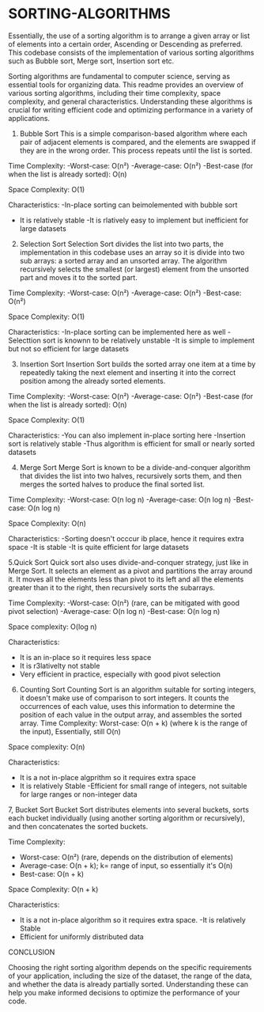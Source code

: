 # SORTING-ALGORITHMS

  Essentially, the use of a sorting algorithm is to arrange a given array or list of elements into 
a certain order, Ascending or Descending as preferred. This codebase consists of the implementation of various sorting algorithms such as Bubble sort, Merge sort, Insertion sort etc.

Sorting algorithms are fundamental to computer science, serving as essential tools for organizing data. This readme provides an overview of various sorting algorithms, including their time complexity, space complexity, and general characteristics.
 Understanding these algorithms is crucial for writing efficient code and optimizing performance in a variety of applications.

1. Bubble Sort
This is a simple comparison-based algorithm where each pair of adjacent elements is compared, and the elements are swapped if they are in the wrong order. This process repeats until the list is sorted.

Time Complexity:
-Worst-case: O(n²)
-Average-case: O(n²)
-Best-case (for when the list is already sorted): O(n) 

Space Complexity:
O(1)

Characteristics:
-In-place sorting can beimolemented with bubble sort
- It is relatively stable
-It is rlatively easy to implement but inefficient for large datasets

2. Selection Sort
Selection Sort divides the list into two parts, the implementation in this codebase uses an array so it is divide into two sub arrays: a sorted array and an unsorted array. The algorithm recursively selects the smallest (or largest) element from the unsorted part and moves it to the sorted part.

Time Complexity:
-Worst-case: O(n²)
-Average-case: O(n²)
-Best-case: O(n²)

Space Complexity:
O(1)

Characteristics:
-In-place sorting can be implemented here as well
-Selecttion sort is knownn to be relatively unstable
-It is simple to implement but not so efficient for large datasets

3. Insertion Sort
Insertion Sort builds the sorted array one item at a time by repeatedly taking the next element and inserting it into the correct position among the already sorted elements.

Time Complexity:
-Worst-case: O(n²)
-Average-case: O(n²)
-Best-case (for when the list is already sorted): O(n) 

Space Complexity:
O(1)

Characteristics:
-You can also implement in-place sorting here
-Insertion sort is relatively stable
-Thus algorithm is efficient for small or nearly sorted datasets

4. Merge Sort
Merge Sort is known to be a divide-and-conquer algorithm that divides the list into two halves, recursively sorts them, and then merges the sorted halves to produce the final sorted list.

Time Complexity:
-Worst-case: O(n log n)
-Average-case: O(n log n)
-Best-case: O(n log n)

Space Complexity:
O(n)

Characteristics:
-Sorting doesn't occcur ib place, hence it requires extra space 
-It is stable
-It is quite efficient for large datasets

5.Quick Sort 
Quick sort also uses divide-and-conquer strategy, just like in Merge Sort. It selects an element as a pivot and partitions the array around it. 
It moves all the elements less than pivot to its left and all the elements greater than it to the right, then recursively sorts the subarrays.

Time Complexity: 
-Worst-case:  O(n²) (rare, can be mitigated with good pivot selection)
-Average-case: O(n log n)
-Best-case: O(n log n)

Space complexity: 
O(log n)

Characteristics: 
- It is an in-place  so it requires less space
- It is r3lativelty not stable
- Very efficient in practice, especially with good pivot selection

6. Counting Sort
Counting Sort is an algorithm suitable for sorting integers, it doesn't make use of comparison to sort integers. It counts the occurrences of each value, uses this information to determine the position of each value in the output array, and assembles the sorted array. 
Time Complexity:
Worst-case: O(n + k) (where k is the range of the input), Essentially, still O(n)

Space complexity: 
O(n)

Characteristics:
- It is a not in-place algprithm so it requires extra space
- It is relatively Stable
-Efficient for small range of integers, not suitable for large ranges or non-integer data

7, Bucket Sort 
Bucket Sort distributes elements into several buckets, sorts each bucket individually (using another sorting algorithm or recursively), and then concatenates the sorted buckets.

Time Complexity: 
- Worst-case: O(n²) (rare, depends on the distribution of elements)
- Average-case: O(n + k); k= range of input, so essentially it's O(n)
- Best-case: O(n + k)

Space Complexity:
O(n + k)

Characteristics: 
- It is a not in-place algorithm so it requires extra space.
-It is relatively Stable
- Efficient for uniformly distributed data


CONCLUSION

Choosing the right sorting algorithm depends on the specific requirements of your application, including the size of the dataset, the range of the data, and whether the data is already partially sorted. Understanding these can help you make informed decisions to optimize the performance of your code.
